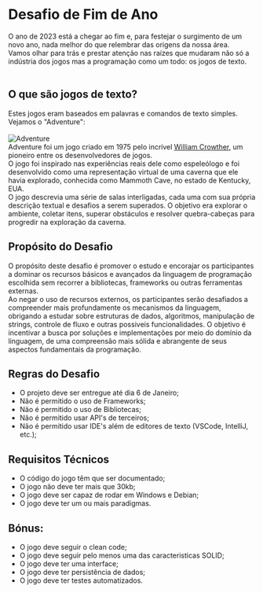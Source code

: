 # Desafio de Fim de Ano
O ano de 2023 está a chegar ao fim e, para festejar o surgimento de um novo ano, nada melhor do que relembrar das origens da nossa área. <br>
Vamos olhar para trás e prestar atenção nas raízes que mudaram não só a indústria dos jogos mas a programação como um todo: os jogos de texto. 
<br><br>


## O que são jogos de texto?
Estes jogos eram baseados em palavras e comandos de texto simples. <br>
Vejamos o "Adventure": <br><br>
![Adventure](https://github.com/Ismael-Moreira-Kt/Desafio-Fim.de.Ano/assets/154206380/378f6926-430b-4be9-81f7-e2b6289bc063) <br>
Adventure foi um jogo criado em 1975 pelo incrível <a href="https://en.wikipedia.org/wiki/William_Crowther_%28programmer%29">William Crowther</a>, um pioneiro entre os desenvolvedores de jogos. <br>
O jogo foi inspirado nas experiências reais dele como espeleólogo e foi desenvolvido como uma representação virtual de uma caverna que ele havia explorado, conhecida como Mammoth Cave, no estado de Kentucky, EUA. <br>
O jogo descrevia uma série de salas interligadas, cada uma com sua própria descrição textual e desafios a serem superados. O objetivo era explorar o ambiente, coletar itens, superar obstáculos e resolver quebra-cabeças para progredir na exploração da caverna. <br>


## Propósito do Desafio
O propósito deste desafio é promover o estudo e encorajar os participantes a dominar os recursos básicos e avançados da linguagem de programação escolhida sem recorrer a bibliotecas, frameworks ou outras ferramentas externas. <br>
Ao negar o uso de recursos externos, os participantes serão desafiados a compreender mais profundamente os mecanismos da linguagem, obrigando a estudar sobre estruturas de dados, algoritmos, manipulação de strings, controle de fluxo e outras possiveis funcionalidades. O objetivo é incentivar a busca por soluções e implementações por meio do domínio da linguagem, de uma compreensão mais sólida e abrangente de seus aspectos fundamentais da programação. <br>


## Regras do Desafio
- O projeto deve ser entregue até dia 6 de Janeiro;
- Não é permitido o uso de Frameworks;
- Não é permitido o uso de Bibliotecas;
- Não é permitido usar API's de terceiros;
- Não é permitido usar IDE's além de editores de texto (VSCode, IntelliJ, etc.);


## Requisitos Técnicos
- O código do jogo têm que ser documentado;
- O jogo não deve ter mais que 30kb;
- O jogo deve ser capaz de rodar em Windows e Debian;
- O jogo deve ter um ou mais paradigmas.


## Bónus:
- O jogo deve seguir o clean code;
- O jogo deve seguir pelo menos uma das caracteristicas SOLID;
- O jogo deve ter uma interface;
- O jogo deve ter persistência de dados;
- O jogo deve ter testes automatizados.